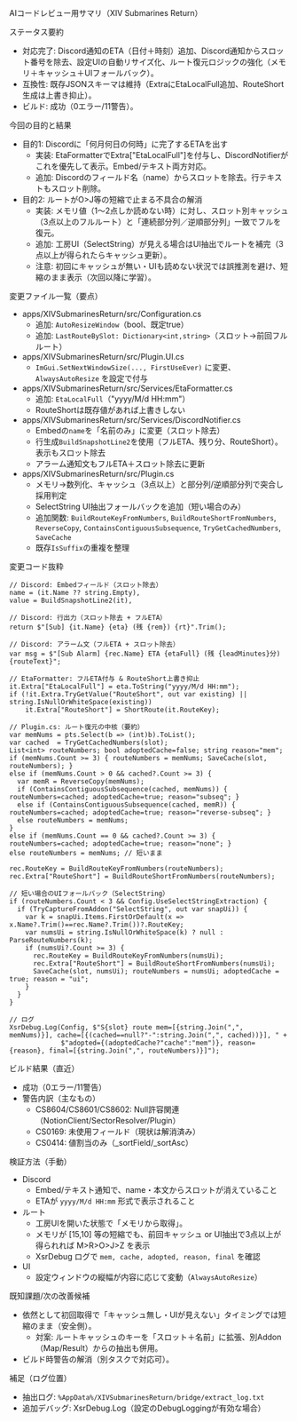 AIコードレビュー用サマリ（XIV Submarines Return）

ステータス要約
- 対応完了: Discord通知のETA（日付＋時刻）追加、Discord通知からスロット番号を除去、設定UIの自動リサイズ化、ルート復元ロジックの強化（メモリ＋キャッシュ＋UIフォールバック）。
- 互換性: 既存JSONスキーマは維持（ExtraにEtaLocalFull追加、RouteShort生成は上書き抑止）。
- ビルド: 成功（0エラー/11警告）。

今回の目的と結果
- 目的1: Discordに「何月何日の何時」に完了するETAを出す
  - 実装: EtaFormatterでExtra["EtaLocalFull"]を付与し、DiscordNotifierがこれを優先して表示。Embed/テキスト両方対応。
  - 追加: Discordのフィールド名（name）からスロットを除去。行テキストもスロット削除。
- 目的2: ルートがO>J等の短縮で止まる不具合の解消
  - 実装: メモリ値（1～2点しか読めない時）に対し、スロット別キャッシュ（3点以上のフルルート）と「連続部分列／逆順部分列」一致でフルを復元。
  - 追加: 工房UI（SelectString）が見える場合はUI抽出でルートを補完（3点以上が得られたらキャッシュ更新）。
  - 注意: 初回にキャッシュが無い・UIも読めない状況では誤推測を避け、短縮のまま表示（次回以降に学習）。

変更ファイル一覧（要点）
- apps/XIVSubmarinesReturn/src/Configuration.cs
  - 追加: `AutoResizeWindow`（bool、既定true）
  - 追加: `LastRouteBySlot: Dictionary<int,string>`（スロット→前回フルルート）
- apps/XIVSubmarinesReturn/src/Plugin.UI.cs
  - `ImGui.SetNextWindowSize(..., FirstUseEver)` に変更、`AlwaysAutoResize` を設定で付与
- apps/XIVSubmarinesReturn/src/Services/EtaFormatter.cs
  - 追加: `EtaLocalFull`（"yyyy/M/d HH:mm"）
  - RouteShortは既存値があれば上書きしない
- apps/XIVSubmarinesReturn/src/Services/DiscordNotifier.cs
  - Embedの`name`を「名前のみ」に変更（スロット除去）
  - 行生成`BuildSnapshotLine2`を使用（フルETA、残り分、RouteShort）。表示もスロット除去
  - アラーム通知文もフルETA＋スロット除去に更新
- apps/XIVSubmarinesReturn/src/Plugin.cs
  - メモリ→数列化、キャッシュ（3点以上）と部分列/逆順部分列で突合し採用判定
  - SelectString UI抽出フォールバックを追加（短い場合のみ）
  - 追加関数: `BuildRouteKeyFromNumbers`, `BuildRouteShortFromNumbers`, `ReverseCopy`, `ContainsContiguousSubsequence`, `TryGetCachedNumbers`, `SaveCache`
  - 既存`IsSuffix`の重複を整理

変更コード抜粋
```
// Discord: Embedフィールド（スロット除去）
name = (it.Name ?? string.Empty),
value = BuildSnapshotLine2(it),

// Discord: 行出力（スロット除去 + フルETA）
return $"[Sub] {it.Name} {eta} (残 {rem}) {rt}".Trim();

// Discord: アラーム文（フルETA + スロット除去）
var msg = $"[Sub Alarm] {rec.Name} ETA {etaFull} (残 {leadMinutes}分) {routeText}";

// EtaFormatter: フルETA付与 & RouteShort上書き抑止
it.Extra["EtaLocalFull"] = eta.ToString("yyyy/M/d HH:mm");
if (!it.Extra.TryGetValue("RouteShort", out var existing) || string.IsNullOrWhiteSpace(existing))
    it.Extra["RouteShort"] = ShortRoute(it.RouteKey);

// Plugin.cs: ルート復元の中核（要約）
var memNums = pts.Select(b => (int)b).ToList();
var cached  = TryGetCachedNumbers(slot);
List<int> routeNumbers; bool adoptedCache=false; string reason="mem";
if (memNums.Count >= 3) { routeNumbers = memNums; SaveCache(slot, routeNumbers); }
else if (memNums.Count > 0 && cached?.Count >= 3) {
  var memR = ReverseCopy(memNums);
  if (ContainsContiguousSubsequence(cached, memNums)) { routeNumbers=cached; adoptedCache=true; reason="subseq"; }
  else if (ContainsContiguousSubsequence(cached, memR)) { routeNumbers=cached; adoptedCache=true; reason="reverse-subseq"; }
  else routeNumbers = memNums;
}
else if (memNums.Count == 0 && cached?.Count >= 3) { routeNumbers=cached; adoptedCache=true; reason="none"; }
else routeNumbers = memNums; // 短いまま

rec.RouteKey = BuildRouteKeyFromNumbers(routeNumbers);
rec.Extra["RouteShort"] = BuildRouteShortFromNumbers(routeNumbers);

// 短い場合のUIフォールバック（SelectString）
if (routeNumbers.Count < 3 && Config.UseSelectStringExtraction) {
  if (TryCaptureFromAddon("SelectString", out var snapUi)) {
    var k = snapUi.Items.FirstOrDefault(x => x.Name?.Trim()==rec.Name?.Trim())?.RouteKey;
    var numsUi = string.IsNullOrWhiteSpace(k) ? null : ParseRouteNumbers(k);
    if (numsUi?.Count >= 3) {
      rec.RouteKey = BuildRouteKeyFromNumbers(numsUi);
      rec.Extra["RouteShort"] = BuildRouteShortFromNumbers(numsUi);
      SaveCache(slot, numsUi); routeNumbers = numsUi; adoptedCache = true; reason = "ui";
    }
  }
}

// ログ
XsrDebug.Log(Config, $"S{slot} route mem=[{string.Join(",", memNums)}], cache=[{(cached==null?"-":string.Join(",", cached))}], " +
             $"adopted={(adoptedCache?"cache":"mem")}, reason={reason}, final=[{string.Join(",", routeNumbers)}]");
```

ビルド結果（直近）
- 成功（0エラー/11警告）
- 警告内訳（主なもの）
  - CS8604/CS8601/CS8602: Null許容関連（NotionClient/SectorResolver/Plugin）
  - CS0169: 未使用フィールド（現状は解消済み）
  - CS0414: 値割当のみ（_sortField/_sortAsc）

検証方法（手動）
- Discord
  - Embed/テキスト通知で、name・本文からスロットが消えていること
  - ETAが `yyyy/M/d HH:mm` 形式で表示されること
- ルート
  - 工房UIを開いた状態で「メモリから取得」。
  - メモリが [15,10] 等の短縮でも、前回キャッシュ or UI抽出で3点以上が得られれば M>R>O>J>Z を表示
  - XsrDebug ログで `mem, cache, adopted, reason, final` を確認
- UI
  - 設定ウィンドウの縦幅が内容に応じて変動（`AlwaysAutoResize`）

既知課題/次の改善候補
- 依然として初回取得で「キャッシュ無し・UIが見えない」タイミングでは短縮のまま（安全側）。
  - 対案: ルートキャッシュのキーを「スロット＋名前」に拡張、別Addon（Map/Result）からの抽出も併用。
- ビルド時警告の解消（別タスクで対応可）。

補足（ログ位置）
- 抽出ログ: `%AppData%/XIVSubmarinesReturn/bridge/extract_log.txt`
- 追加デバッグ: XsrDebug.Log（設定のDebugLoggingが有効な場合）
